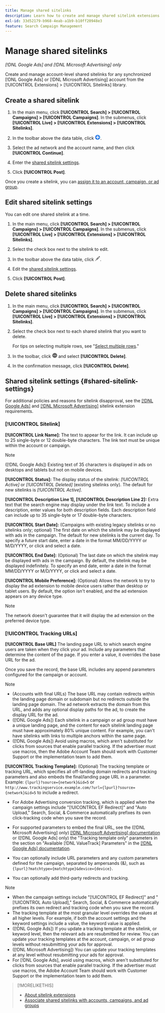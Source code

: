 ```yaml
---
title: Manage shared sitelinks
description: Learn how to create and manage shared sitelink extensions.
exl-id: 33d52179-b968-4eab-a1b9-b10ff20948e3
feature: Search Campaign Management
---
```

# Manage shared sitelinks

*[!DNL Google Ads] and [!DNL Microsoft Advertising] only*

Create and manage account-level shared sitelinks for any synchronized [!DNL Google Ads] or [!DNL Microsoft Advertising] account from the [!UICONTROL Extensions] > [!UICONTROL Sitelinks] library. 

## Create a shared sitelink

1. In the main menu, click **[!UICONTROL Search] > [!UICONTROL Campaigns] > [!UICONTROL Campaigns]**. In the submenus, click **[!UICONTROL Live] > [!UICONTROL Extensions] > [!UICONTROL Sitelinks]**.

1. In the toolbar above the data table, click ![Create](/help/search-social-commerce/assets/add.png "Create").

1. Select the ad network and the account name, and then click **[!UICONTROL Continue]**.

1. Enter the [shared sitelink settings](#shared-sitelink-settings).

1. Click **[!UICONTROL Post]**.

Once you create a sitelink, you can [assign it to an account, campaign, or ad group](sitelink-extension-associate.md).

## Edit shared sitelink settings

You can edit one shared sitelink at a time.

1. In the main menu, click **[!UICONTROL Search] > [!UICONTROL Campaigns] > [!UICONTROL Campaigns]**. In the submenus, click **[!UICONTROL Live] > [!UICONTROL Extensions] > [!UICONTROL Sitelinks]**.

1. Select the check box next to the sitelink to edit.

1. In the toolbar above the data table, click ![Edit](/help/search-social-commerce/assets/edit.png "Edit").

1. Edit the [shared sitelink settings](#shared-sitelink-settings).

1. Click **[!UICONTROL Post]**.

## Delete shared sitelinks

1. In the main menu, click **[!UICONTROL Search] > [!UICONTROL Campaigns] > [!UICONTROL Campaigns]**. In the submenus, click **[!UICONTROL Live] > [!UICONTROL Extensions] > [!UICONTROL Sitelinks]**.

1. Select the check box next to each shared sitelink that you want to delete.

   For tips on selecting multiple rows, see "[Select multiple rows](/help/search-social-commerce/common-tasks/navigation-editing-selection/multiple-rows-select.md)."

1. In the toolbar, click ![More](/help/search-social-commerce/assets/more.png "More") and select **[!UICONTROL Delete]**.

1. In the confirmation message, click **[!UICONTROL Delete]**.

## Shared sitelink settings {#shared-sitelink-settings}

For additional policies and reasons for sitelink disapproval, see the [[!DNL Google Ads]](https://support.google.com/adspolicy/answer/1054210) and [[!DNL Microsoft Advertising]](https://about.ads.microsoft.com/en-us/resources/policies/ad-extensions-policies) sitelink extension requirements.

### [!UICONTROL Sitelink]

**[!UICONTROL Link Name]:** The text to appear for the link. It can include up to 25 single-byte or 12 double-byte characters. The link text must be unique within the account or campaign.

>[!NOTE]
>
>([!DNL Google Ads]) Existing text of 35 characters is displayed in ads on desktops and tablets but not on mobile devices.

**[!UICONTROL Status]:** The display status of the sitelink:  *[!UICONTROL Active]* or *[!UICONTROL Deleted]* (existing sitelinks only). The default for new sitelinks is *[!UICONTROL Active]*.
 
**[!UICONTROL Description Line 1], [!UICONTROL Description Line 2]:** Extra text that the search engine may display under the link text. To include a description, enter values for both description fields. Each description field can include up to 35 single-byte or 17 double-byte characters.

**[!UICONTROL Start Date]:** (Campaigns with existing legacy sitelinks or no sitelinks only; optional) The first date on which the sitelink may be displayed with ads in the campaign. The default for new sitelinks is the current day. To specify a future start date, enter a date in the format MM/DD/YYYY or M/D/YYYY, or click   and select a date.

**[!UICONTROL End Date]:** (Optional) The last date on which the sitelink may be displayed with ads in the campaign. By default, the sitelink may be displayed indefinitely. To specify an end date, enter a date in the format MM/DD/YYYY or M/D/YYYY, or click   and select a date.

**[!UICONTROL Mobile Preference]:** (Optional) Allows the network to try to display the ad extension to mobile device users rather than desktop or tablet users. By default, the option isn't enabled, and the ad extension appears on any device type.

>[!NOTE]
>
>The network doesn't guarantee that it will display the ad extension on the preferred device type.

### [!UICONTROL Tracking URLs]

**[!UICONTROL Base URL]** The landing page URL to which search engine users are taken when they click your ad. Include any parameters that determine the content of the page. If you enter a value, it overrides the base URL for the ad.

Once you save the record, the base URL includes any append parameters configured for the campaign or account. 

>[!NOTE]
>
>* (Accounts with final URLs) The base URL may contain redirects within the landing page domain or subdomain but no redirects outside the landing page domain. The ad network extracts the domain from this URL, and adds any optional display paths for the ad, to create the display URL for the ad.
>* ([!DNL Google Ads]) Each sitelink in a campaign or ad group must have a unique landing page, and the content for each sitelink landing page must have approximately 80% unique content. For example, you can't have sitelinks with links to multiple anchors within the same page.
>* ([!DNL Google Ads]) Avoid using macros, which aren't substituted for clicks from sources that enable parallel tracking. If the advertiser must use macros, then the Adobe Account Team should work with Customer Support or the implementation team to add them.

**[!UICONTROL Tracking Template]:** (Optional) The tracking template or tracking URL, which specifies all off-landing domain redirects and tracking parameters and also embeds the final/landing page URL in a parameter. Example: `{lpurl}?source={network}&id=5` or `http://www.trackingservice.example.com/?url={lpurl}?source={network}&id=5` to include a redirect.

* For Adobe Advertising conversion tracking, which is applied when the campaign settings include "[!UICONTROL EF Redirect]" and "Auto Upload," Search, Social, & Commerce automatically prefixes its own click-tracking code when you save the record.

* For supported parameters to embed the final URL, see the ([!DNL Microsoft Advertising] only) [[!DNL Microsoft Advertising] documentation](https://help.ads.microsoft.com/#apex/3/en/56799) or ([!DNL Google Ads] only) the "Tracking template only" parameters in the section on "Available [!DNL ValueTrack] Parameters" in the [[!DNL Google Ads] documentation](https://support.google.com/google-ads/answer/6305348).
   
* You can optionally include URL parameters and any custom parameters defined for the campaign, separated by ampersands (&), such as `{lpurl}?matchtype={matchtype}&device={device}`.

* You can optionally add third-party redirects and tracking.

>[!NOTE]
>
>* When the campaign settings include "[!UICONTROL EF Redirect]" and "[!UICONTROL Auto Upload]," Search, Social, & Commerce automatically prefixes its own redirect and tracking code when you save the record.
>* The tracking template at the most granular level overrides the values at all higher levels. For example, if both the account settings and the keyword settings include a value, the keyword value is applied.
>* ([!DNL Google Ads]) If you update a tracking template at the  sitelink, or keyword level, then the relevant ads are resubmitted for review. You can update your tracking templates at the account, campaign, or ad group levels without resubmitting your ads for approval.
>* ([!DNL Microsoft Advertising]) You can update your tracking templates at any level without resubmitting your ads for approval.
>* For [!DNL Google Ads], avoid using macros, which aren't substituted for clicks from sources that enable parallel tracking. If the advertiser must use macros, the Adobe Account Team should work with Customer Support or the implementation team to add them.

>[!MORELIKETHIS]
>
>* [About sitelink extensions](sitelink-extension-about.md)
>* [Associate shared sitelinks with accounts, campaigns, and ad groups](sitelink-extension-associate.md)
